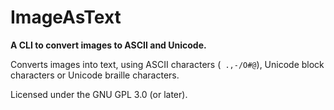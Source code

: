 # ImageAsText

**A CLI to convert images to ASCII and Unicode.**

Converts images into text, using ASCII characters (` .,-/O#@`), Unicode block characters or Unicode braille characters.

Licensed under the GNU GPL 3.0 (or later).

